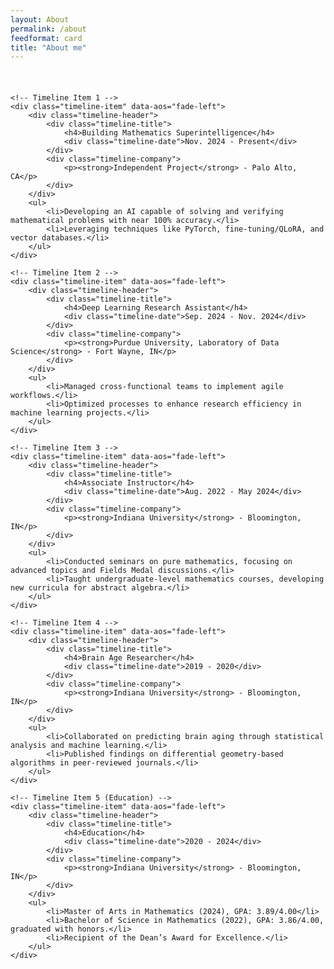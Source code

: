 ```yaml
---
layout: About
permalink: /about
feedformat: card
title: "About me"
---
```

<br/>

<!-- Include AOS Stylesheet -->
<link href="https://cdnjs.cloudflare.com/ajax/libs/aos/2.3.4/aos.css" rel="stylesheet">
<script src="https://cdnjs.cloudflare.com/ajax/libs/aos/2.3.4/aos.js"></script>
<script>
    document.addEventListener('DOMContentLoaded', function () {
        AOS.init();
    });
</script>

<style>
/* Timeline Container Styles */
.timeline {
    margin: 20px auto;
    padding: 0;
    max-width: 800px;
    position: relative;
}

/* Timeline Item Styles */
.timeline-item {
    background: #f9f9f9;
    margin: 20px 0;
    padding: 20px 25px;
    border-left: 3px solid #0078d4;
    border-radius: 8px;
    position: relative;
    box-shadow: 0 2px 5px rgba(0, 0, 0, 0.1);
}

/* Header Section for Title and Date */
.timeline-header {
    display: flex;
    justify-content: space-between;
    align-items: flex-start;
    flex-wrap: wrap;
}

/* Event Title Styles */
.timeline-title {
    max-width: 70%;
}

.timeline-title h4 {
    margin: 0;
    font-family: Arial, sans-serif;
    font-size: 1.2em; /* Increased font size for better visibility */
    font-weight: bold;
    color: #0078d4;
}

/* Date Subtitle Styles */
.timeline-date {
    margin-top: 5px;
    font-family: Arial, sans-serif;
    font-size: 1em; /* Adjust as needed */
    color: #555;
}

/* Company and Location Styles */
.timeline-company {
    text-align: right;
    max-width: 25%;
}

.timeline-company p {
    margin: 0;
    font-family: Arial, sans-serif;
    font-size: 0.95em; /* Slightly larger than original */
    color: #333;
}

/* Bullet Points Styles */
.timeline-item ul {
    margin: 15px 0 0 20px;
    padding: 0;
    list-style-type: disc;
    font-size: 1em; /* Increased font size */
    color: #555;
}

.timeline-item ul li {
    margin-bottom: 5px; /* Reduced space between bullet points */
    line-height: 1.5; /* Improved readability */
}

/* Responsive Adjustments */
@media (max-width: 600px) {
    .timeline-header {
        flex-direction: column;
    }
    
    .timeline-title, .timeline-company {
        max-width: 100%;
        text-align: left;
    }
    
    .timeline-company {
        margin-top: 10px;
    }
}
</style>

<div class="timeline">

    <!-- Timeline Item 1 -->
    <div class="timeline-item" data-aos="fade-left">
        <div class="timeline-header">
            <div class="timeline-title">
                <h4>Building Mathematics Superintelligence</h4>
                <div class="timeline-date">Nov. 2024 - Present</div>
            </div>
            <div class="timeline-company">
                <p><strong>Independent Project</strong> - Palo Alto, CA</p>
            </div>
        </div>
        <ul>
            <li>Developing an AI capable of solving and verifying mathematical problems with near 100% accuracy.</li>
            <li>Leveraging techniques like PyTorch, fine-tuning/QLoRA, and vector databases.</li>
        </ul>
    </div>

    <!-- Timeline Item 2 -->
    <div class="timeline-item" data-aos="fade-left">
        <div class="timeline-header">
            <div class="timeline-title">
                <h4>Deep Learning Research Assistant</h4>
                <div class="timeline-date">Sep. 2024 - Nov. 2024</div>
            </div>
            <div class="timeline-company">
                <p><strong>Purdue University, Laboratory of Data Science</strong> - Fort Wayne, IN</p>
            </div>
        </div>
        <ul>
            <li>Managed cross-functional teams to implement agile workflows.</li>
            <li>Optimized processes to enhance research efficiency in machine learning projects.</li>
        </ul>
    </div>

    <!-- Timeline Item 3 -->
    <div class="timeline-item" data-aos="fade-left">
        <div class="timeline-header">
            <div class="timeline-title">
                <h4>Associate Instructor</h4>
                <div class="timeline-date">Aug. 2022 - May 2024</div>
            </div>
            <div class="timeline-company">
                <p><strong>Indiana University</strong> - Bloomington, IN</p>
            </div>
        </div>
        <ul>
            <li>Conducted seminars on pure mathematics, focusing on advanced topics and Fields Medal discussions.</li>
            <li>Taught undergraduate-level mathematics courses, developing new curricula for abstract algebra.</li>
        </ul>
    </div>

    <!-- Timeline Item 4 -->
    <div class="timeline-item" data-aos="fade-left">
        <div class="timeline-header">
            <div class="timeline-title">
                <h4>Brain Age Researcher</h4>
                <div class="timeline-date">2019 - 2020</div>
            </div>
            <div class="timeline-company">
                <p><strong>Indiana University</strong> - Bloomington, IN</p>
            </div>
        </div>
        <ul>
            <li>Collaborated on predicting brain aging through statistical analysis and machine learning.</li>
            <li>Published findings on differential geometry-based algorithms in peer-reviewed journals.</li>
        </ul>
    </div>

    <!-- Timeline Item 5 (Education) -->
    <div class="timeline-item" data-aos="fade-left">
        <div class="timeline-header">
            <div class="timeline-title">
                <h4>Education</h4>
                <div class="timeline-date">2020 - 2024</div>
            </div>
            <div class="timeline-company">
                <p><strong>Indiana University</strong> - Bloomington, IN</p>
            </div>
        </div>
        <ul>
            <li>Master of Arts in Mathematics (2024), GPA: 3.89/4.00</li>
            <li>Bachelor of Science in Mathematics (2022), GPA: 3.86/4.00, graduated with honors.</li>
            <li>Recipient of the Dean’s Award for Excellence.</li>
        </ul>
    </div>

</div>
